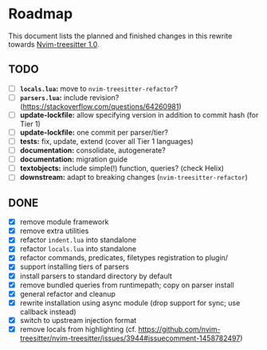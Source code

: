 # Roadmap

This document lists the planned and finished changes in this rewrite towards [Nvim-treesitter 1.0](https://github.com/nvim-treesitter/nvim-treesitter/issues/4767).

## TODO

- [ ] **`locals.lua`:** move to `nvim-treesitter-refactor`?
- [ ] **`parsers.lua`:** include revision? (<https://stackoverflow.com/questions/64260981>)
- [ ] **update-lockfile:** allow specifying version in addition to commit hash (for Tier 1)
- [ ] **update-lockfile:** one commit per parser/tier?
- [ ] **tests:** fix, update, extend (cover all Tier 1 languages)
- [ ] **documentation:** consolidate, autogenerate?
- [ ] **documentation:** migration guide
- [ ] **textobjects:** include simple(!) function, queries? (check Helix)
- [ ] **downstream:** adapt to breaking changes (`nvim-treesitter-refactor`)

## DONE

- [X] remove module framework
- [X] remove extra utilities
- [X] refactor `indent.lua` into standalone
- [X] refactor `locals.lua` into standalone
- [X] refactor commands, predicates, filetypes registration to plugin/
- [X] support installing tiers of parsers
- [X] install parsers to standard directory by default
- [X] remove bundled queries from runtimepath; copy on parser install
- [X] general refactor and cleanup
- [X] rewrite installation using async module (drop support for sync; use callback instead)
- [X] switch to upstream injection format
- [X] remove locals from highlighting (cf. https://github.com/nvim-treesitter/nvim-treesitter/issues/3944#issuecomment-1458782497)
